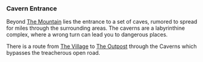 ### Cavern Entrance
Beyond [The Mountain](../mountain/index.md) lies the entrance to a set of caves, rumored to spread for miles through the surrounding areas.
  The caverns are a labyrinthine complex, where a wrong turn can lead you to dangerous places.

There is a route from [The Village](../village_square/index.md) to [The Outpost](../outpost/index.md) through the Caverns which bypasses the treacherous open road.


